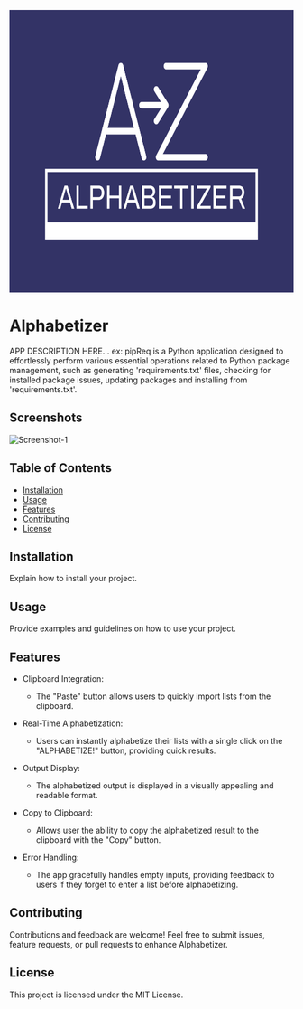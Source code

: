 <p align="center"> 
  <img width="660" height="500" src="https://raw.githubusercontent.com/pudszttiot/Alphabetizer/main/Alphabetizer/alphabetizer.png"> 
</p> 

# Alphabetizer

APP DESCRIPTION HERE... ex: pipReq is a Python application designed to effortlessly perform various essential operations related to Python package management, such as generating 'requirements.txt' files, checking for installed package issues, updating packages and installing from 'requirements.txt'. 

## Screenshots 

<img src="INSERT.SCREENSHOT.IMAGE.URL.HERE.png" alt="Screenshot-1" border="0"> 

## Table of Contents 

- [Installation](#installation) 
- [Usage](#usage) 
- [Features](#features) 
- [Contributing](#contributing) 
- [License](#license) 

## Installation 

Explain how to install your project. 

## Usage 

Provide examples and guidelines on how to use your project. 

## Features 

- Clipboard Integration:
  - The "Paste" button allows users to quickly import lists from the clipboard.

- Real-Time Alphabetization:
  - Users can instantly alphabetize their lists with a single click on the "ALPHABETIZE!" button, providing quick results.

- Output Display:
  - The alphabetized output is displayed in a visually appealing and readable format.

- Copy to Clipboard:
  - Allows user the ability to copy the alphabetized result to the clipboard with the "Copy" button.

- Error Handling:
  - The app gracefully handles empty inputs, providing feedback to users if they forget to enter a list before alphabetizing.

## Contributing 

Contributions and feedback are welcome! Feel free to submit issues, feature requests, or pull requests to enhance Alphabetizer. 

## License 

This project is licensed under the MIT License. 